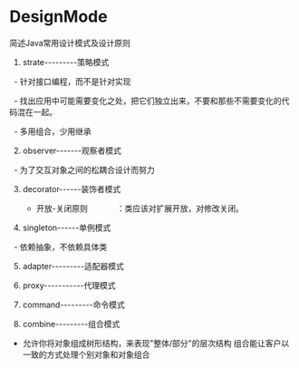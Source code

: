 # DesignMode
简述Java常用设计模式及设计原则

1. strate---------策略模式

   -  针对接口编程，而不是针对实现
   
   -  找出应用中可能需要变化之处，把它们独立出来，不要和那些不需要变化的代码混在一起。
   
   -  多用组合，少用继承
   
2. observer-------观察者模式

   - 为了交互对象之间的松耦合设计而努力
   
   
3. decorator------装饰者模式

   - 开放-关闭原则
              ：类应该对扩展开放，对修改关闭。
   
   
4. singleton------单例模式

   -  依赖抽象，不依赖具体类


5. adapter---------适配器模式 

6. proxy-----------代理模式

7. command---------命令模式
8. combine---------组合模式
 - 允许你将对象组成树形结构，来表现"整体/部分"的层次结构
   组合能让客户以一致的方式处理个别对象和对象组合
